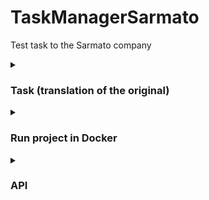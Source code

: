 # TaskManagerSarmato
Test task to the Sarmato company

<details>
    <summary><h3>Task (translation of the original)</h3></summary>

        Develop a RESTful API for task management. Use the Symfony 6 framework and the MySQL database.

        Description:
        - There are users in the system, each of whom can create, view, update and delete their tasks.
        - The task consists of the following fields: title, description, creation date, completion date, status (completed or not).
        - The system must support the following actions:
            - View a list of all the user's tasks.
            - Creating a new task.
            - View information about the task.
            - Editing a task (changing the title, description, and completion date fields).
            - Deleting a task.
            - Marking the task as completed.

        Requirements:
            - The Symfony 6 framework should be used to create an API.
            - To work with the database, use the Doctrine ORM.
            - Add user authorization using authorization tokens (JWT or other).
            - Error handling and data validation must be implemented.
            - API documentation should be available.

        Results:
            - The source code of the developed API.
            - API documentation (in English) in Markdown format, containing a description of the available routes and request parameters.

        Additional tasks (an advantage):
            - Implement pagination and sorting when requesting a list of tasks.
            - Implement the ability to add comments to tasks.
            - Write unit tests for the created controllers and services.
</details>

<details>
    <summary><h3>Run project in Docker</h3></summary>

    1 git clone https://github.com/NikitinUser/TaskManagerSarmato.git

    2 cd TaskManagerSarmato/docker

    3 run and login Docker

    4 sudo docker compose up --build

    5 cd ../app

    6 composer install

    if you have docker desktop:

    7 php bin/console doctrine:migrations:migrate (docker desktop in tms_php)

    8 php bin/console doctrine:fixtures:load (docker desktop in tms_php)

    9 php bin/console lexik:jwt:generate-keypair (docker desktop in tms_php)

    else:

    7 cd ../docker

    8 sudo docker exec -itu root tms_php bash

    9 php bin/console doctrine:migrations:migrate

    10 php bin/console doctrine:fixtures:load

    11 php bin/console lexik:jwt:generate-keypair

</details>

<details>
    <summary><h3>API</h3></summary>

<div>
    <a href="/swagger.json">swagger json</a>
</div>
<div>
    <a href="/swagger.yaml">swagger yaml</a>
</div>
<div>
    <a href="/TaskManagerSarmato.postman_collection.json">postman collection</a>
</div>


host - http://127.0.0.1:7777

## Task

### fields

#### id
* type: integer
* nullable: false
* description: unique identifier of task

#### title
* type: string
* max length: 255 in database, 127 in API (because there may be multibyte strings)
* min length: 0 in database, 1 in API
* validation regex pattern: '/^[A-Za-z А-Яа-яЁё 0-9]+$/u'
* nullable: false
* description: title of task

#### description
* type: string
* max length: 5000 in database, 2500 in API (because there may be multibyte strings)
* min length: 0 in database, 1 in API
* validation regex pattern: '/^[A-Za-z А-Яа-яЁё 0-9]+$/u'
* nullable: false
* description: text body for task

#### createdAt
* type: integer
* max length: 10
* min length: 10
* nullable: false
* default: current server date (by unixtime)
* description: date of creating tesk, integer because is unixtime for simplicity

#### updatedAt
* type: integer
* max length: 10
* min length: 10
* nullable: true
* default: null
* description: date of updating task, integer because is unixtime for simplicity

#### planeCompleteDate
* type: integer
* max length: 10
* min length: 10
* nullable: false
* description: the date when the user plans to complete the task, integer because is unixtime for simplicity

#### isComlite
* type: bool
* nullable: false
* default: false
* description: the mark on the completion of the task: false - the task is active, true - the task is completed.

#### userId
* type: integer
* nullable: false
* description: unique identifier of user who own a task

## Get token `/api/login_check` [POST]

The `/api/login_check` method is used to authenticate the user. It allows you to verify user credentials and get an JWT token.

### HTTP-запрос

- **Method:** POST
- **Required authentication:** False
- **Content type:** application/json

#### Request Body

- **Required:** True

1. `email` (string)
2. `password` (string)

Example:

```json
{
  "email": "admin@mail.ru",
  "password": "12345"
}
```

### Responses

#### Success (200)

- **Content type:** application/json

Example:

```json
{
  "token": "eyJ0...zVQ"
}
```

#### Unauthorized (401)

- **Content type:** application/json

Example:

```json
{
    "code": 401,
    "message": "Invalid credentials."
}
```

## Get all user tasks `/api/task/all` [GET]

The `/api/task/all` method is used to getting all tasks for current user.

### HTTP-запрос

- **Method:** GET
- **Required authentication:** True
- **Content type:** application/json
- **Authorization:** Bearer Token

### Responses

1. `message` (string or null)
2. `data` (array or null)

#### Success (200)

- **Content type:** application/json

Example:

```json
{
    "message": null,
    "data": [
        {
            "id": 1,
            "title": "test1",
            "description": "test1",
            "createdAt": 1694921959,
            "updatedAt": null,
            "planeCompleteDate": 1700170901,
            "isComplete": false,
            "userId": 1
        }
    ],
    "responseCode": 200
}
```

#### BAD REQUEST (400), SERVER ERROR (500)

- **Content type:** application/json

Example:

```json
{
    "message": "text",
    "data": null,
    "responseCode": 400 // 500
}
```

#### Unauthorized (401)

- **Content type:** application/json

Example:

```json
{
    "code": 401,
    "message": "Invalid credentials."
}
```


## Get task by id `/api/task` [GET]

The `/api/task` method is used to getting task for current user by task id.

### HTTP-запрос

- **Method:** GET
- **Required authentication:** True
- **Content type:** application/json
- **Authorization:** Bearer Token

### URI Params

- **Required:** True

1. `id` - id of task

### Responses

1. `message` (string or null)
2. `data` (object or null)

#### Success (200)

- **Content type:** application/json

Example:

```json
{
    "message": null,
    "data":
        {
            "id": 1,
            "title": "test1",
            "description": "test1",
            "createdAt": 1694921959,
            "updatedAt": null,
            "planeCompleteDate": 1700170901,
            "isComplete": false,
            "userId": 1
        },
    "responseCode": 200
```

#### BAD REQUEST (400), SERVER ERROR (500)

- **Content type:** application/json

Example:

```json
{
    "message": "text",
    "data": null,
    "responseCode": 400 // 500
}
```

#### Unauthorized (401)

- **Content type:** application/json

Example:

```json
{
    "code": 401,
    "message": "Invalid credentials."
}
```


## Create task `/api/task` [POST]

The `/api/task/all` method is used to creating a new task for current user.

### HTTP-запрос

- **Method:** POST
- **Required authentication:** True
- **Content type:** application/json
- **Authorization:** Bearer Token

### Request body

- **Required:** True

1. `title` (string, max: 127, min: 1, allow symbols: A-Za-z А-Яа-яЁё 0-9)
2. `description` (string, max: 2500, min: 1, allow symbols: A-Za-z А-Яа-яЁё 0-9)
3. `planeCompleteDate` (integer, max: 10, min: 10) - Planned task completion date (in UNIX timestamp format)

Example:

```json
{
    "title": "test1",
    "description": "test1",
    "planeCompleteDate": 1700170901
}
```

### Responses

1. `message` (string or null)
2. `data` (object or null)

#### Success (200)

- **Content type:** application/json

Example:

```json
{
    "message": null,
    "data":
        {
            "id": 1,
            "title": "test1",
            "description": "test1",
            "createdAt": 1694921959,
            "updatedAt": null,
            "planeCompleteDate": 1700170901,
            "isComplete": false,
            "userId": 1
        },
    "responseCode": 200
}
```

#### BAD REQUEST (400), SERVER ERROR (500)

- **Content type:** application/json

Example:

```json
{
    "message": "text",
    "data": null,
    "responseCode": 400 // 500
}
```

#### Unauthorized (401)

- **Content type:** application/json

Example:

```json
{
    "code": 401,
    "message": "Invalid credentials."
}
```


## Update task `/api/task` [PATCH]

The `/api/task` method is used to update fields title, description, planeCompleteDate in task.

### HTTP-запрос

- **Method:** PATCH
- **Required authentication:** True
- **Content type:** application/json
- **Authorization:** Bearer Token

### Request body

- **Required:** True

1. `id` (integer, min: 1)
2. `title` (string, max: 255, min: 1, allow symbols: A-Za-z А-Яа-яЁё 0-9)
3. `description` (string, max: 2500, min: 1, allow symbols: A-Za-z А-Яа-яЁё 0-9)
4. `planeCompleteDate` (integer, max: 10, min: 10) - Planned task completion date (in UNIX timestamp format)

Example:

```json
{
    "id": 2,
    "title": "test2",
    "description": "test2 test3 test4",
    "planeCompleteDate": 1700170902
}
```

### Responses

1. `message` (string or null)
2. `data` (object or null)

#### Success (200)

- **Content type:** application/json

Example:

```json
{
    "message": null,
    "data":
        {
            "id": 1,
            "title": "test1",
            "description": "test1",
            "createdAt": 1694921959,
            "updatedAt": null,
            "planeCompleteDate": 1700170901,
            "isComplete": false,
            "userId": 1
        },
    "responseCode": 200
}
```

#### BAD REQUEST (400), SERVER ERROR (500)

- **Content type:** application/json

Example:

```json
{
    "message": "text",
    "data": null,
    "responseCode": 400 // 500
}
```

#### Unauthorized (401)

- **Content type:** application/json

Example:

```json
{
    "code": 401,
    "message": "Invalid credentials."
}
```

## Done task `/api/task/done` [PATCH]

The `/api/task/done` method is used to mark task as complete.

### HTTP-запрос

- **Method:** PATCH
- **Required authentication:** True
- **Content type:** application/json
- **Authorization:** Bearer Token

### Request body

- **Required:** True

1. `id` (integer, min: 1)

Example:

```json
{
    "id": 2
}
```

### Responses

1. `message` (string or null)
2. `data` (object or null)

#### Success (200)

- **Content type:** application/json

Example:

```json
{
    "message": null,
    "data":
        {
            "id": 1,
            "title": "test1",
            "description": "test1",
            "createdAt": 1694921959,
            "updatedAt": null,
            "planeCompleteDate": 1700170901,
            "isComplete": true,
            "userId": 1
        },
    "responseCode": 200
}
```

#### BAD REQUEST (400), SERVER ERROR (500)

- **Content type:** application/json

Example:

```json
{
    "message": "text",
    "data": null,
    "responseCode": 400 // 500
}
```

#### Unauthorized (401)

- **Content type:** application/json

Example:

```json
{
    "code": 401,
    "message": "Invalid credentials."
}
```


## Delete task `/api/task` [DELETE]

The `/api/task` method is used to deleting task by id for current user.

### HTTP-запрос

- **Method:** DELETE
- **Required authentication:** True
- **Content type:** application/json
- **Authorization:** Bearer Token

### URI Params

- **Required:** True

1. `id` - id of task

### Responses

1. `message` (string or null)
2. `data` (object or null)

#### Success (200)

- **Content type:** application/json

Example:

```json
{
    "message": null,
    "data": null,
    "responseCode": 200
}
```

#### BAD REQUEST (400), SERVER ERROR (500)

- **Content type:** application/json

Example:

```json
{
    "message": "text",
    "data": null,
    "responseCode": 400 // 500
}
```

#### Unauthorized (401)

- **Content type:** application/json

Example:

```json
{
    "code": 401,
    "message": "Invalid credentials."
}
```


##

</details>
